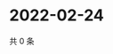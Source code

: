 # 2022-02-24

共 0 条

<!-- BEGIN WEIBO -->
<!-- 最后更新时间 Thu Feb 24 2022 03:09:49 GMT+0800 (China Standard Time) -->

<!-- END WEIBO -->
